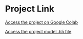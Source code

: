 # Project Link

[Access the project on Google Colab](https://colab.research.google.com/drive/1wpXjAnRbrVA4qIwNmYgw7uxcNMh9wwz3?usp=sharing)

[Access the project model .h5 file](https://drive.google.com/drive/folders/1U-4DwPOu5WzaT8g0debbftikJcb2n9uN?usp=sharing)
